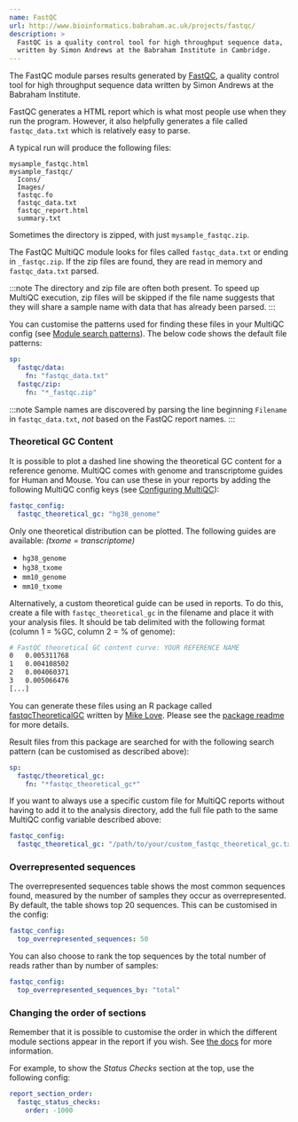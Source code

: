 ```yaml
---
name: FastQC
url: http://www.bioinformatics.babraham.ac.uk/projects/fastqc/
description: >
  FastQC is a quality control tool for high throughput sequence data,
  written by Simon Andrews at the Babraham Institute in Cambridge.
---
```


The FastQC module parses results generated by
[FastQC](http://www.bioinformatics.babraham.ac.uk/projects/fastqc/),
a quality control tool for high throughput sequence data written
by Simon Andrews at the Babraham Institute.

FastQC generates a HTML report which is what most people use when
they run the program. However, it also helpfully generates a file
called `fastqc_data.txt` which is relatively easy to parse.

A typical run will produce the following files:

```
mysample_fastqc.html
mysample_fastqc/
  Icons/
  Images/
  fastqc.fo
  fastqc_data.txt
  fastqc_report.html
  summary.txt
```

Sometimes the directory is zipped, with just `mysample_fastqc.zip`.

The FastQC MultiQC module looks for files called `fastqc_data.txt`
or ending in `_fastqc.zip`. If the zip files are found, they are
read in memory and `fastqc_data.txt` parsed.

:::note
The directory and zip file are often both present. To speed
up MultiQC execution, zip files will be skipped if the file name suggests
that they will share a sample name with data that has already been parsed.
:::

You can customise the patterns used for finding these files in your
MultiQC config (see [Module search patterns](#module-search-patterns)).
The below code shows the default file patterns:

```yaml
sp:
  fastqc/data:
    fn: "fastqc_data.txt"
  fastqc/zip:
    fn: "*_fastqc.zip"
```

:::note
Sample names are discovered by parsing the line beginning
`Filename` in `fastqc_data.txt`, _not_ based on the FastQC report names.
:::

### Theoretical GC Content

It is possible to plot a dashed line showing the theoretical GC content for a
reference genome. MultiQC comes with genome and transcriptome guides for Human
and Mouse. You can use these in your reports by adding the following MultiQC
config keys (see [Configuring MultiQC](http://multiqc.info/docs/#configuring-multiqc)):

```yaml
fastqc_config:
  fastqc_theoretical_gc: "hg38_genome"
```

Only one theoretical distribution can be plotted.
The following guides are available: _(txome = transcriptome)_

- `hg38_genome`
- `hg38_txome`
- `mm10_genome`
- `mm10_txome`

Alternatively, a custom theoretical guide can be used in reports. To do this,
create a file with `fastqc_theoretical_gc` in the filename and place it with your
analysis files. It should be tab delimited with the following format (column 1 = %GC,
column 2 = % of genome):

```bash
# FastQC theoretical GC content curve: YOUR REFERENCE NAME
0	0.005311768
1	0.004108502
2	0.004060371
3	0.005066476
[...]
```

You can generate these files using an R package called
[fastqcTheoreticalGC](https://github.com/mikelove/fastqcTheoreticalGC)
written by [Mike Love](https://github.com/mikelove).
Please see the [package readme](https://github.com/mikelove/fastqcTheoreticalGC)
for more details.

Result files from this package are searched for with the following search pattern
(can be customised as described above):

```yaml
sp:
  fastqc/theoretical_gc:
    fn: "*fastqc_theoretical_gc*"
```

If you want to always use a specific custom file for MultiQC reports without having to
add it to the analysis directory, add the full file path to the same MultiQC config
variable described above:

```yaml
fastqc_config:
  fastqc_theoretical_gc: "/path/to/your/custom_fastqc_theoretical_gc.txt"
```

### Overrepresented sequences

The overrepresented sequences table shows the most common sequences found,
measured by the number of samples they occur as overrepresented. By default, the
table shows top 20 sequences. This can be customised in the config:

```yaml
fastqc_config:
  top_overrepresented_sequences: 50
```

You can also choose to rank the top sequences by the total number of reads
rather than by number of samples:

```yaml
fastqc_config:
  top_overrepresented_sequences_by: "total"
```

### Changing the order of sections

Remember that it is possible to customise the order in which the different module sections appear
in the report if you wish.
See [the docs](https://multiqc.info/docs/#order-of-module-and-module-subsection-output) for more information.

For example, to show the _Status Checks_ section at the top, use the following config:

```yaml
report_section_order:
  fastqc_status_checks:
    order: -1000
```
